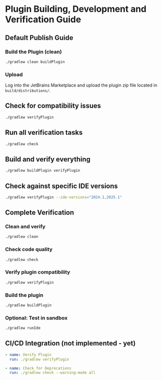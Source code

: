 # Plugin Building, Development and Verification Guide
## Default Publish Guide
### Build the Plugin (clean)
```bash
./gradlew clean buildPlugin
```
### Upload
Log into the JetBrains Marketplace and upload the plugin zip file located in `build/distributions/`.

## Check for compatibility issues
```bash
./gradlew verifyPlugin
```

## Run all verification tasks
```bash
./gradlew check
```

## Build and verify everything
```bash
./gradlew buildPlugin verifyPlugin
```

## Check against specific IDE versions
```bash
./gradlew verifyPlugin --ide-versions="2024.1,2025.1"
```


## Complete Verification
### Clean and verify
```bash
./gradlew clean
```

### Check code quality
```bash
./gradlew check
```

### Verify plugin compatibility
```bash
./gradlew verifyPlugin
```

### Build the plugin
```bash
./gradlew buildPlugin
```

### Optional: Test in sandbox
```bash
./gradlew runIde
```

## CI/CD Integration (not implemented - yet)
```yaml
- name: Verify Plugin
  run: ./gradlew verifyPlugin

- name: Check for Deprecations
  run: ./gradlew check --warning-mode all
```

